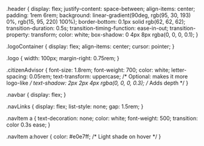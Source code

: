 .header {
  display: flex;
  justify-content: space-between;
  align-items: center;
  padding: 1rem 6rem;
  background: linear-gradient(90deg, rgb(95, 30, 193) 0%, rgb(15, 95, 220) 100%);
  border-bottom: 0.1px solid rgb(62, 62, 62);
  transition-duration: 0.5s;
  transition-timing-function: ease-in-out;
  transition-property: transform;
  color: white;
  box-shadow: 0 4px 8px rgba(0, 0, 0, 0.1);
}

.logoContainer {
  display: flex;
  align-items: center;
  cursor: pointer;
}

.logo {
  width: 100px;
  margin-right: 0.75rem;
}

.citizenAdvisor {
  font-size: 1.8rem;
  font-weight: 700;
  color: white;
  letter-spacing: 0.05rem;
  text-transform: uppercase; /* Optional: makes it more logo-like */
  text-shadow: 2px 2px 4px rgba(0, 0, 0, 0.3); /* Adds depth */
}

.navbar {
  display: flex;
}

.navLinks {
  display: flex;
  list-style: none;
  gap: 1.5rem;
}

.navItem a {
  text-decoration: none;
  color: white;
  font-weight: 500;
  transition: color 0.3s ease;
}

.navItem a:hover {
  color: #e0e7ff; /* Light shade on hover */
}
